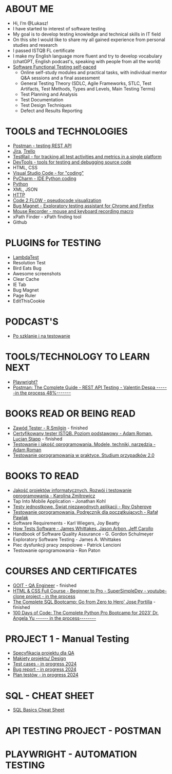 # ABOUT ME #

- Hi, I’m @Lukasz!
- I have started to interest of software testing
- My goal is to develop testing knowledge and technical skills in IT field
- On this site I would like to share my all gained experience from personal studies and research
- I passed ISTQB FL certificate
- I make my English language more fluent and try to develop vocabulary (chatGPT, English podcast's, speaking with people from all the world)
- [Software Functional Testing self-paced](https://campus.epam.com/en/training/4505?utm_source=careers?utm_medium=job-post&utm_campaign=ta&utm_content=pl-sft-4505)
    - Online self-study modules and practical tasks, with individual mentor Q&A sessions and a final assessment
    - General Testing Theory (SDLC, Agile Frameworks, STLC, Test Artifacts, Test Methods, Types and Levels, Main Testing Terms)
    - Test Planning and Analysis
    - Test Documentation
    - Test Design Techniques
    - Defect and Results Reporting

# TOOLS and TECHNOLOGIES

- [Postman - testing REST API](https://www.postman.com)
- [Jira](https://www.atlassian.com/software/jira), [Trello](https://trello.com)
- [TestRail - for tracking all test activities and metrics in a single platform ](https://www.testrail.com/)
- [DevTools - tools for testing and debugging source code](https://www.freecodecamp.org/news/learn-how-to-use-the-chrome-devtools-to-troubleshoot-websites/)
- HTML, CSS 
- [Visual Studio Code - for "coding"](https://code.visualstudio.com)
- [PyCharm - IDE Python coding](https://www.jetbrains.com/pycharm/)
- [Python](https://www.python.org)
- XML, JSON
- [HTTP](https://www.freecodecamp.org/news/what-is-http/)
- [Code 2 FLOW - pseudocode visualization](https://code2flow.com)
- [Bug Magnet - Exploratory testing assistant for Chrome and Firefox](https://bugmagnet.org)
- [Mouse Recorder - mouse and keyboard recording macro](https://www.mouserecorder.com)
- xPath Finder - xPath finding tool
- Github

# PLUGINS for TESTING
- [LambdaTest](https://www.lambdatest.com)
- Resolution Test
- Bird Eats Bug
- Awesome screenshots
- Clear Cache
- IE Tab
- Bug Magnet
- Page Ruler
- EditThisCookie

# PODCAST'S
- [Po szklanie i na testowanie](https://poszklanieinatestowanie.pl)

# TOOLS/TECHNOLOGY TO LEARN NEXT

- [Playwright?]()
- [Postman: The Complete Guide - REST API Testing - Valentin Despa ------in the process 48%-------](https://www.udemy.com/course/postman-the-complete-guide/)




# BOOKS READ OR BEING READ
- [Zawód Tester - R.Smilgin](https://lubimyczytac.pl/ksiazka/291227/zawod-tester) - finished
- [Certyfikowany tester ISTQB. Poziom podstawowy - Adam Roman, Lucjan Stapp](https://lubimyczytac.pl/ksiazka/4943677/certyfikowany-tester-istqb-poziom-podstawowy) - finished
- [Testowanie i jakość oprogramowania. Modele, techniki, narzędzia - Adam Roman](https://lubimyczytac.pl/ksiazka/5024345/testowanie-i-jakosc-oprogramowania-modele-techniki-narzedzia)
- [Testowanie oprogramowania w praktyce. Studium przypadków 2.0](https://lubimyczytac.pl/ksiazka/4928223/testowanie-oprogramowania-w-praktyce-studium-przypadkow-2-0)

# BOOKS TO READ
- [Jakość projektów informatycznych. Rozwój i testowanie oprogramowania - Karolina Zmitrowicz](https://lubimyczytac.pl/ksiazka/276514/jakosc-projektow-informatycznych-rozwoj-i-testowanie-oprogramowania)
- Tap Into Mobile Application - Jonathan Kohl
- [Testy jednostkowe. Świat niezawodnych aplikacji - Roy Osherove](https://lubimyczytac.pl/ksiazka/243300/testy-jednostkowe-swiat-niezawodnych-aplikacji)
- [Testowanie oprogramowania. Podręcznik dla początkujących - Rafał Pawlak](https://lubimyczytac.pl/ksiazka/236563/testowanie-oprogramowania-podrecznik-dla-poczatkujacych)
- Software Requirements - Karl Wiegers, Joy Beatty
- [How Tests Software - James Whittakes, Jason Arbon, Jeff Carollo](https://lubimyczytac.pl/ksiazka/199649/how-google-tests-software)
- Handbook of Software Quality Assurance - G. Gordon Schulmeyer
- Exploratory Software Testing - James A. Whittakes
- Piec dysfunkcji pracy zespolowe - Patrick Lencioni
- Testowanie oprogramowania - Ron Paton

# COURSES AND CERTIFICATES

- [GOIT - QA Engineer](https://www.goit.global) - finished
- [HTML & CSS Full Course - Beginner to Pro - SuperSimpleDev - youtube-clone project - in the process](https://www.youtube.com/watch?v=G3e-cpL7ofc&t=4809s)
- [The Complete SQL Bootcamp: Go from Zero to Hero' Jose Portilla](https://www.udemy.com/course/the-complete-sql-bootcamp/) - finished
- [100 Days of Code: The Complete Python Pro Bootcamp for 2023' Dr. Angela Yu ------ in the process--------](https://www.udemy.com/course/100-days-of-code/)

# PROJECT 1 - Manual Testing

- [Specyfikacja projektu dla QA](https://docs.google.com/spreadsheets/d/142uLph3ahdORQ-2q3kC1SgwVxa-NeoTXJ7m5UKQW0tc/edit?gid=0#gid=0)
- [Makiety projektu/ Design](https://www.figma.com/design/m2DLMAhjLHuQOPuIdwnGAI/Kapusta?node-id=19401-155&node-type=frame)
- [Test cases - in progress  2024](https://docs.google.com/spreadsheets/d/1eX_Y_il7Lv6hli1xZ6b2JYVhAAsl1JQ2WLtLRuBQbNA/edit?usp=sharing)
- [Bug report - in progress  2024](https://docs.google.com/spreadsheets/d/1v4yDJzzmSCNeEcopqnl_NVwJnNm_qKdEHL6qv17JPhE/edit?usp=sharing)
- [Plan testów - in progress 2024](https://docs.google.com/document/d/1TlorQK-lI-chs20OA18lRE5PUbcjgyXYNeuJbqukKaE/edit?usp=sharing)


# SQL - CHEAT SHEET

- [SQL Basics Cheat Sheet](https://docs.google.com/document/d/1aRhxtnacEkxwwtQf8pqDPFndGJY7hMJAvMnC-9AtgU4/edit?usp=sharing) 

# API TESTING PROJECT - POSTMAN


# PLAYWRIGHT - AUTOMATION TESTING





<!---
LukasGolebiewski/LukasGolebiewski is a ✨ special ✨ repository because its `README.md` (this file) appears on your GitHub profile.
You can click the Preview link to take a look at your changes.
--->

